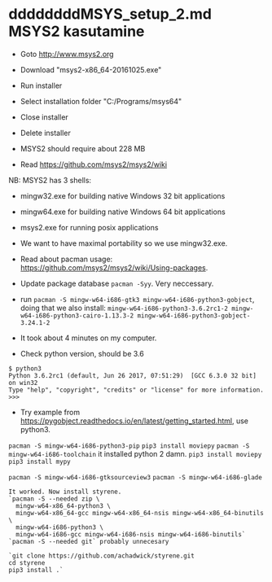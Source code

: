 ddddddddMSYS_setup_2.md
MSYS2 kasutamine
============================
* Goto http://www.msys2.org
* Download "msys2-x86_64-20161025.exe"
* Run installer
* Select installation folder "C:/Programs/msys64"
* Close installer
* Delete installer

* MSYS2 should require about 228 MB

* Read https://github.com/msys2/msys2/wiki

NB: MSYS2 has 3 shells:
* mingw32.exe for building native Windows 32 bit applications
* mingw64.exe for building native Windows 64 bit applications
* msys2.exe for running posix applications

* We want to have maximal portability so we use mingw32.exe.

* Read about pacman usage: https://github.com/msys2/msys2/wiki/Using-packages.

* Update package database `pacman -Syy`. Very neccessary.

* run `pacman -S mingw-w64-i686-gtk3 mingw-w64-i686-python3-gobject`, doing that
we also install:
`mingw-w64-i686-python3-3.6.2rc1-2
mingw-w64-i686-python3-cairo-1.13.3-2
mingw-w64-i686-python3-gobject-3.24.1-2`
* It took about 4 minutes on my computer.
* Check python version, should be 3.6
```
$ python3
Python 3.6.2rc1 (default, Jun 26 2017, 07:51:29)  [GCC 6.3.0 32 bit] on win32
Type "help", "copyright", "credits" or "license" for more information.
>>>
```
* Try example from  https://pygobject.readthedocs.io/en/latest/getting_started.html,
  use python3.

`pacman -S mingw-w64-i686-python3-pip`
`pip3 install moviepy`
`pacman -S mingw-w64-i686-toolchain` it installed python 2 damn.
`pip3 install moviepy`
`pip3 install mypy`

`pacman -S mingw-w64-i686-gtksourceview3`
`pacman -S mingw-w64-i686-glade`


```text
It worked. Now install styrene.
`pacman -S --needed zip \
  mingw-w64-x86_64-python3 \
  mingw-w64-x86_64-gcc mingw-w64-x86_64-nsis mingw-w64-x86_64-binutils \
  mingw-w64-i686-python3 \
  mingw-w64-i686-gcc mingw-w64-i686-nsis mingw-w64-i686-binutils`
`pacman -S --needed git` probably unnecesary

`git clone https://github.com/achadwick/styrene.git
cd styrene
pip3 install .`
```
